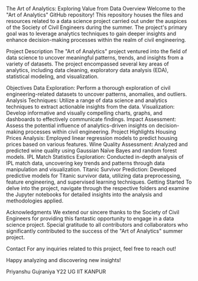 The Art of Analytics: Exploring Value from Data
Overview
Welcome to the "Art of Analytics" GitHub repository! This repository houses the files and resources related to a data science project carried out under the auspices of the Society of Civil Engineers during the summer. The project's primary goal was to leverage analytics techniques to gain deeper insights and enhance decision-making processes within the realm of civil engineering.

Project Description
The "Art of Analytics" project ventured into the field of data science to uncover meaningful patterns, trends, and insights from a variety of datasets. The project encompassed several key areas of analytics, including data cleaning, exploratory data analysis (EDA), statistical modeling, and visualization.

Objectives
Data Exploration: Perform a thorough exploration of civil engineering-related datasets to uncover patterns, anomalies, and outliers.
Analysis Techniques: Utilize a range of data science and analytics techniques to extract actionable insights from the data.
Visualization: Develop informative and visually compelling charts, graphs, and dashboards to effectively communicate findings.
Impact Assessment: Assess the potential influence of analytics-driven insights on decision-making processes within civil engineering.
Project Highlights
Housing Prices Analysis: Employed linear regression models to predict housing prices based on various features.
Wine Quality Assessment: Analyzed and predicted wine quality using Gaussian Naïve Bayes and random forest models.
IPL Match Statistics Exploration: Conducted in-depth analysis of IPL match data, uncovering key trends and patterns through data manipulation and visualization.
Titanic Survivor Prediction: Developed predictive models for Titanic survivor data, utilizing data preprocessing, feature engineering, and supervised learning techniques.
Getting Started
To delve into the project, navigate through the respective folders and examine the Jupyter notebooks for detailed insights into the analysis and methodologies applied. 

Acknowledgments
We extend our sincere thanks to the Society of Civil Engineers for providing this fantastic opportunity to engage in a data science project. Special gratitude to all contributors and collaborators who significantly contributed to the success of the "Art of Analytics" summer project.

Contact
For any inquiries related to this project, feel free to reach out!

Happy analyzing and discovering new insights!

Priyanshu Gujraniya
Y22 UG
IIT KANPUR
